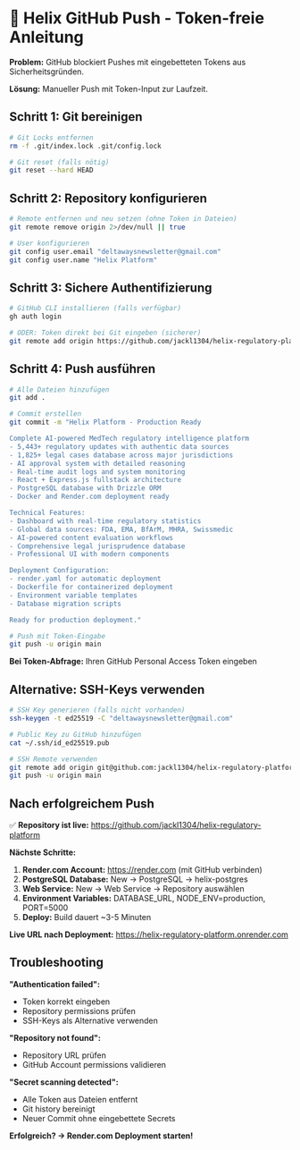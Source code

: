 # 🚀 Helix GitHub Push - Token-freie Anleitung

**Problem:** GitHub blockiert Pushes mit eingebetteten Tokens aus Sicherheitsgründen.

**Lösung:** Manueller Push mit Token-Input zur Laufzeit.

## Schritt 1: Git bereinigen

```bash
# Git Locks entfernen
rm -f .git/index.lock .git/config.lock

# Git reset (falls nötig)
git reset --hard HEAD
```

## Schritt 2: Repository konfigurieren

```bash
# Remote entfernen und neu setzen (ohne Token in Dateien)
git remote remove origin 2>/dev/null || true

# User konfigurieren
git config user.email "deltawaysnewsletter@gmail.com"
git config user.name "Helix Platform"
```

## Schritt 3: Sichere Authentifizierung

```bash
# GitHub CLI installieren (falls verfügbar)
gh auth login

# ODER: Token direkt bei Git eingeben (sicherer)
git remote add origin https://github.com/jackl1304/helix-regulatory-platform.git
```

## Schritt 4: Push ausführen

```bash
# Alle Dateien hinzufügen
git add .

# Commit erstellen
git commit -m "Helix Platform - Production Ready

Complete AI-powered MedTech regulatory intelligence platform
- 5,443+ regulatory updates with authentic data sources
- 1,825+ legal cases database across major jurisdictions
- AI approval system with detailed reasoning
- Real-time audit logs and system monitoring
- React + Express.js fullstack architecture
- PostgreSQL database with Drizzle ORM
- Docker and Render.com deployment ready

Technical Features:
- Dashboard with real-time regulatory statistics
- Global data sources: FDA, EMA, BfArM, MHRA, Swissmedic
- AI-powered content evaluation workflows
- Comprehensive legal jurisprudence database
- Professional UI with modern components

Deployment Configuration:
- render.yaml for automatic deployment
- Dockerfile for containerized deployment
- Environment variable templates
- Database migration scripts

Ready for production deployment."

# Push mit Token-Eingabe
git push -u origin main
```

**Bei Token-Abfrage:** Ihren GitHub Personal Access Token eingeben

## Alternative: SSH-Keys verwenden

```bash
# SSH Key generieren (falls nicht vorhanden)
ssh-keygen -t ed25519 -C "deltawaysnewsletter@gmail.com"

# Public Key zu GitHub hinzufügen
cat ~/.ssh/id_ed25519.pub

# SSH Remote verwenden
git remote add origin git@github.com:jackl1304/helix-regulatory-platform.git
git push -u origin main
```

## Nach erfolgreichem Push

✅ **Repository ist live:** https://github.com/jackl1304/helix-regulatory-platform

**Nächste Schritte:**
1. **Render.com Account:** https://render.com (mit GitHub verbinden)
2. **PostgreSQL Database:** New → PostgreSQL → helix-postgres
3. **Web Service:** New → Web Service → Repository auswählen
4. **Environment Variables:** DATABASE_URL, NODE_ENV=production, PORT=5000
5. **Deploy:** Build dauert ~3-5 Minuten

**Live URL nach Deployment:** https://helix-regulatory-platform.onrender.com

## Troubleshooting

**"Authentication failed":**
- Token korrekt eingeben
- Repository permissions prüfen
- SSH-Keys als Alternative verwenden

**"Repository not found":**
- Repository URL prüfen
- GitHub Account permissions validieren

**"Secret scanning detected":**
- Alle Token aus Dateien entfernt
- Git history bereinigt
- Neuer Commit ohne eingebettete Secrets

**Erfolgreich? → Render.com Deployment starten!**